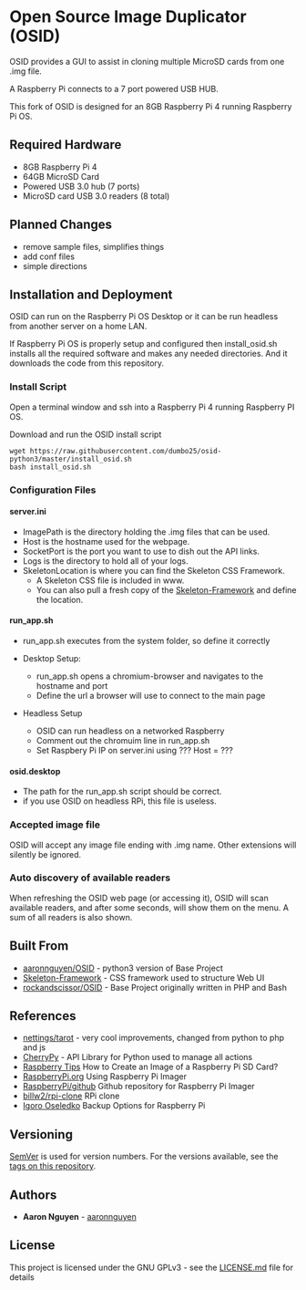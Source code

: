# Open Source Image Duplicator (OSID)

OSID provides a GUI to assist in cloning multiple MicroSD cards from one .img file.

A Raspberry Pi connects to a 7 port powered USB HUB.

This fork of OSID is designed for an 8GB Raspberry Pi 4 running Raspberry Pi OS.


## Required Hardware

- 8GB Raspberry Pi 4
- 64GB MicroSD Card
- Powered USB 3.0 hub (7 ports)
- MicroSD card USB 3.0 readers (8 total)

## Planned Changes

- remove sample files, simplifies things
- add conf files
- simple directions

## Installation and Deployment

OSID can run on the Raspberry Pi OS Desktop or it can be run headless from another server on a home LAN.

If Raspberry Pi OS is properly setup and configured then install_osid.sh installs all the required software and makes any needed directories. And it downloads the code from this repository.

### Install Script

Open a terminal window and ssh into a Raspberry Pi 4 running Raspberry PI OS. 

Download and run the OSID install script

```
wget https://raw.githubusercontent.com/dumbo25/osid-python3/master/install_osid.sh
bash install_osid.sh
```

### Configuration Files
#### server.ini

* ImagePath is the directory holding the .img files that can be used.
* Host is the hostname used for the webpage.
* SocketPort is the port you want to use to dish out the API links.
* Logs is the directory to hold all of your logs.
* SkeletonLocation is where you can find the Skeleton CSS Framework.
	* A Skeleton CSS file is included in www.
	* You can also pull a fresh copy of the [Skeleton-Framework](https://github.com/skeleton-framework/skeleton-framework) and define the location.

#### run_app.sh

* run_app.sh executes from the system folder, so define it correctly
* Desktop Setup:
	* run_app.sh opens a chromium-browser and navigates to the hostname and port
	* Define the url a browser will use to connect to the main page

* Headless Setup
	* OSID can run headless on a networked Raspberry
	* Comment out the chromuim line in run_app.sh
	* Set Raspbery Pi IP on server.ini using ??? Host = ???

#### osid.desktop

* The path for the run_app.sh script should be correct.
* if you use OSID on headless RPi, this file is useless.

### Accepted image file
OSID will accept any image file ending with .img name. Other extensions will silently be ignored.

### Auto discovery of available readers
When refreshing the OSID web page (or accessing it), OSID will scan available readers, and after some seconds, will show them on the menu. A sum of all readers is also shown.

## Built From

* [aaronnguyen/OSID](https://github.com/aaronnguyen/osid-python3) - python3 version of Base Project
* [Skeleton-Framework](https://github.com/skeleton-framework/skeleton-framework) - CSS framework used to structure Web UI
* [rockandscissor/OSID](https://github.com/rockandscissor/osid) - Base Project originally written in PHP and Bash

## References
* [nettings/tarot](https://github.com/nettings/tarot) - very cool improvements, changed from python to php and js
* [CherryPy](http://docs.cherrypy.org/en/latest/) - API Library for Python used to manage all actions
* [Raspberry Tips](https://raspberrytips.com/create-image-sd-card/) How to Create an Image of a Raspberry Pi SD Card?
* [RaspberryPi.org](https://www.raspberrypi.org/documentation/computers/getting-started.html#using-raspberry-pi-imager) Using Raspberry Pi Imager
* [RaspberryPi/github](https://github.com/raspberrypi/rpi-imager) Github repository for Raspberry Pi Imager
* [billw2/rpi-clone](https://github.com/billw2/rpi-clone) RPi clone
* [Igoro Oseledko](https://www.igoroseledko.com/backup-options-for-raspberry-pi/) Backup Options for Raspberry Pi

## Versioning
[SemVer](http://semver.org/) is used for version numbers. For the versions available, see the [tags on this repository](https://github.com/your/project/tags).

## Authors

* **Aaron Nguyen** - [aaronnguyen](https://github.com/aaronnguyen)

## License

This project is licensed under the GNU GPLv3 - see the [LICENSE.md](LICENSE.md) file for details
